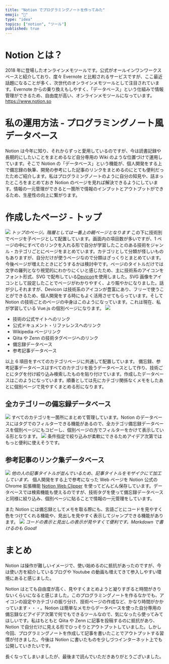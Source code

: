 ```yaml
---
title: "Notion でプログラミングノートを作ってみた"
emoji: "📔"
type: "idea"
topics: ["notion", "ツール"]
published: true
---
```


# Notion とは？

2018 年に登場したオンラインメモツールです。公式がオールインワンワークスペースと紹介しており、度々 Evernote と比較されるサービスですが、ここ最近話題になることが多く、次世代のオンラインメモツールとして注目されています。Evernote からの乗り換えもしやすく、「データベース」という仕組みで情報管理ができるため、自由度が高い、オンラインメモツールになっています。
https://www.notion.so

# 私の運用方法 - プログラミングノート風データベース

Notion は今年に知り、それからずっと愛用しているのですが、今は読書記録や長期的にしたいことをまとめるなど自分専用の Wiki のような位置づけで運用しています。そこで Notion の「データベース」という機能が、個人開発をする上で備忘録の執筆、開発の参考にした記事のリンクをまとめるのにとても便利だったためご紹介します。私はプログラミングノートのように自分の知見や、詰まったところをまとめておき Notion のページを見れば解決できるようにしています。情報の一元管理ができると一箇所で情報のインプットとアウトプットができるため、生産性の向上に繋がります。

# 作成したページ - トップ

![](https://storage.googleapis.com/zenn-user-upload/k2nwirud871fu8p967f3rz1n31u1)
_トップのページ。階層としては一番上の親ページとなります_
この下に技術別でページを子ページとして配置しています。画面内の項目数が多いですが、1 ページの中にすべてのリンクを入れる形で自分が学習したことのある技術をジャンル・カテゴリごとにページをまとめています。カテゴリとして分類が怪しいものもありますが、自分だけが使うページなので分類はざっくりとまとめています。今後ページが増えたときにどうするかは検討中です。ページのタイトルだけでは文字の羅列となり視覚的にわかりにくいと感じたため、主に技術系のアイコンをフォント形式、SVG で配布している[Devicon](https://devicon.dev/)を使用しました。SVG 画像をアイコンとして設定したことでページがわかりやすく、より賑やかになりました。話が少しそれますが、Devicon は技術系のアイコンが豊富にあり、フリーで使うことができるため、個人開発をする時にもよく活用させてもらっています。そして Notion の技術ごとのページの中身はこのようになっています。これは現在、私が学習している Vue.js の個別ページになります。
![](https://storage.googleapis.com/zenn-user-upload/mtmgv31eaqty8d3o22z3u1ydh8p3)

- 技術の公式サイトへのリンク
- 公式ドキュメント・リファレンスへのリンク
- Wikipedia ページリンク
- Qiita や Zenn の技術タグページへのリンク
- 備忘録データベース
- 参考記事データベース

以上 6 項目をすべてのカテゴリページに共通して配置しています。
備忘録、参考記事データベースはすべてのカテゴリを扱うデータベースとして作り、技術ごとにタグを付け絞り込み検索したものを貼り付けています。作成したデータベースはこのようになっています。順番としては先にカテゴリ関係なくメモをしたあとに個別ページで見やすくまとめる形になります。

## 全カテゴリーの備忘録データベース

![](https://storage.googleapis.com/zenn-user-upload/km7r9a0yxu16e5vxb6qwelgn0ar6)
すべてのカテゴリを一箇所にまとめて管理しています。Notion のデータベースにはタグでのフィルターできる機能があるので、全カテゴリ備忘録データベースを個別ページにもコピーし、個別ページの方でフィルターをかけて表示している形となります。
![](https://storage.googleapis.com/zenn-user-upload/0c1cytwib79kwffhff2hc5k2kbkq)
条件指定で絞り込みが柔軟にできるためアイデア次第ではもっと便利に使えそうです。

## 参考記事のリンク集データベース

![](https://storage.googleapis.com/zenn-user-upload/j7mkhk18bebsn9568thyzrk7zbrz)
_他の人の記事タイトルが並んでいるため、記事タイトルをモザイクにて加工しています。_
個人開発をする上で参考になった Web ページを Notion 公式の Chrome 拡張機能 [Notion Web Clipper](https://chrome.google.com/webstore/detail/notion-web-clipper/knheggckgoiihginacbkhaalnibhilkk) を使ってどんどん保存しています。データベースでは検索機能も使えるのですが、技術タグを使って備忘録データベースと同様に絞り込み、個別ページに貼ることで情報の一元管理をしています。

また Notion には備忘録としてメモを取る際にも、言語ごとにコードを見やすく色をつけてくれる機能や、見出しを見やすく表示してジャンプできる機能があります。
![](https://storage.googleapis.com/zenn-user-upload/ycvdcb3cg7e5g11ml83aicb5p7xv)
_コードの表示と見出しの表示が見やすくて便利です。Markdown で書けるのも Good!_

# まとめ

Notion は操作が難しいイメージで、使い始めるのに抵抗があったのですが、今は使い方を紹介しているブログや Youtube の動画も増えてきて参入しやすい環境にあると感じました。

Notion はとても自由度が高く、見やすくまとめようと凝りすぎると時間がきりないくらいになると感じました。このプログラミングノートを作るなかでも、アイコンの設定やカテゴリの振り分け、技術ページの作成など、かなり時間がかかっています・・・。Notion は簡単なメモからデータベースを使った自分専用の備忘録などアイデア次第で何でもできるツールなので、気になったら使ってみてほしいです。私はもともと Qiita や Zenn に記事を投稿するのに抵抗があり、Notion で自分だけに見える形でひっそりとアウトプットしていました。しかし今回、プログラミングノートを作成して記事を書いたことでアウトプットする習慣が付きました。今後は Notion に書いたものを少しづつインターネット上でも公開していきたいです。

長くなってしまいましたが、最後まで読んでいただきありがとうございました。
